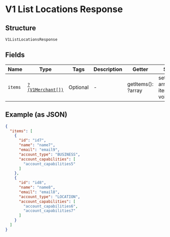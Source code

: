 
# V1 List Locations Response

## Structure

`V1ListLocationsResponse`

## Fields

| Name | Type | Tags | Description | Getter | Setter |
|  --- | --- | --- | --- | --- | --- |
| `items` | [`?(V1Merchant[])`](/doc/models/v1-merchant.md) | Optional | - | getItems(): ?array | setItems(?array items): void |

## Example (as JSON)

```json
{
  "items": [
    {
      "id": "id7",
      "name": "name7",
      "email": "email9",
      "account_type": "BUSINESS",
      "account_capabilities": [
        "account_capabilities5"
      ]
    },
    {
      "id": "id8",
      "name": "name8",
      "email": "email8",
      "account_type": "LOCATION",
      "account_capabilities": [
        "account_capabilities6",
        "account_capabilities7"
      ]
    }
  ]
}
```

